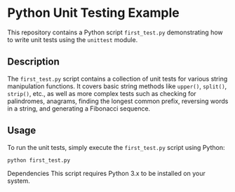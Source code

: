 # Python Unit Testing Example

This repository contains a Python script `first_test.py` demonstrating how to write unit tests using the `unittest` module.

## Description

The `first_test.py` script contains a collection of unit tests for various string manipulation functions. It covers basic string methods like `upper()`, `split()`, `strip()`, etc., as well as more complex tests such as checking for palindromes, anagrams, finding the longest common prefix, reversing words in a string, and generating a Fibonacci sequence.

## Usage

To run the unit tests, simply execute the `first_test.py` script using Python:

```bash
python first_test.py
```

Dependencies
This script requires Python 3.x to be installed on your system.
